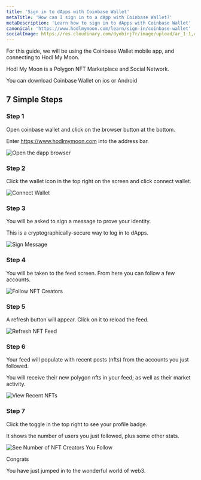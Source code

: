 ```yaml
---
title: 'Sign in to dApps with Coinbase Wallet'
metaTitle: 'How can I sign in to a dApp with Coinbase Wallet?'
metaDescription: 'Learn how to sign in to dApps with Coinbase Wallet'
canonical: 'https://www.hodlmymoon.com/learn/sign-in/coinbase-wallet'
socialImage: https://res.cloudinary.com/dyobirj7r/image/upload/ar_1:1,c_fill,w_1080/prod/nfts/bafkreialkfpobi4ekcwegnavzixtamotcntxuzdnpj3wygdrwso4baqegy
---
```

For this guide, we will be using the Coinbase Wallet mobile app, and connecting to Hodl My Moon.

Hodl My Moon is a Polygon NFT Marketplace and Social Network.

You can download Coinbase Wallet on ios or Android

## 7 Simple Steps
### Step 1
Open coinbase wallet and click on the browser button at the bottom.

Enter https://www.hodlmymoon.com into the address bar.

![Open the dapp browser](https://res.cloudinary.com/dyobirj7r/image/upload/w_300/docs/goskydcbp4eda82td2nt.jpg)

### Step 2
Click the wallet icon in the top right on the screen and click connect wallet.

![Connect Wallet](https://res.cloudinary.com/dyobirj7r/image/upload/w_300/docs/xxevrfj60f9imvgdr2bo.jpg)

### Step 3
You will be asked to sign a message to prove your identity.

This is a cryptographically-secure way to log in to dApps.

![Sign Message](https://res.cloudinary.com/dyobirj7r/image/upload/w_300/docs/ekxo7rzpari6twpobhd7.jpg)

### Step 4
You will be taken to the feed screen. From here you can follow a few accounts.

![Follow NFT Creators](https://res.cloudinary.com/dyobirj7r/image/upload/w_300/docs/gd2ybhvilncouwm08lwk.jpg)

### Step 5
A refresh button will appear. Click on it to reload the feed.

![Refresh NFT Feed](https://res.cloudinary.com/dyobirj7r/image/upload/w_300/docs/hlf1outf0blvc4x9p9nj.jpg)

### Step 6
Your feed will populate with recent posts (nfts) from the accounts you just followed.

You will receive their new polygon nfts in your feed; as well as their market activity.

![View Recent NFTs](https://res.cloudinary.com/dyobirj7r/image/upload/w_300/docs/bq7ukmhlmq3eawkykbcl.jpg)

### Step 7
Click the toggle in the top right to see your profile badge.

It shows the number of users you just followed, plus some other stats.

![See Number of NFT Creators You Follow](https://res.cloudinary.com/dyobirj7r/image/upload/w_300/docs/gfvkhsfm4eqygzbc32ie.jpg)

Congrats

You have just jumped in to the wonderful world of web3.
